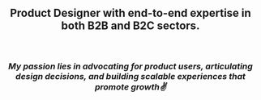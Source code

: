 <div align="center"> 
<h2>Product Designer with end-to-end expertise in both B2B and B2C sectors.</h2><br>
<h3><i>My passion lies in advocating for product users, articulating design decisions, and building scalable experiences that promote growth✌️ </h3></i>
